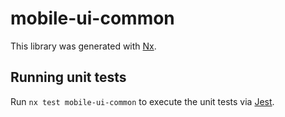 # mobile-ui-common

This library was generated with [Nx](https://nx.dev).

## Running unit tests

Run `nx test mobile-ui-common` to execute the unit tests via [Jest](https://jestjs.io).
